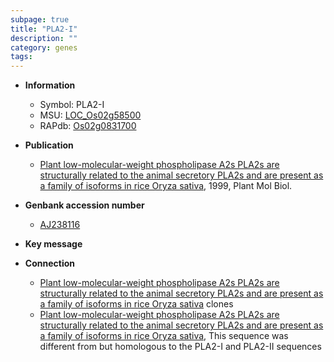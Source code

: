 ```yaml
---
subpage: true
title: "PLA2-I"
description: ""
category: genes
tags: 
---
```


* **Information**  
    + Symbol: PLA2-I  
    + MSU: [LOC_Os02g58500](http://rice.plantbiology.msu.edu/cgi-bin/ORF_infopage.cgi?orf=LOC_Os02g58500)  
    + RAPdb: [Os02g0831700](http://rapdb.dna.affrc.go.jp/viewer/gbrowse_details/irgsp1?name=Os02g0831700)  

* **Publication**  
    + [Plant low-molecular-weight phospholipase A2s PLA2s are structurally related to the animal secretory PLA2s and are present as a family of isoforms in rice Oryza sativa](http://www.ncbi.nlm.nih.gov/pubmed?term=Plant+low-molecular-weight+phospholipase+A2s+PLA2s+are+structurally+related+to+the+animal+secretory+PLA2s+and+are+present+as+a+family+of+isoforms+in+rice+Oryza+sativa%5BTitle%5D), 1999, Plant Mol Biol.

* **Genbank accession number**  
    + [AJ238116](http://www.ncbi.nlm.nih.gov/nuccore/AJ238116)

* **Key message**  

* **Connection**  
    + [Plant low-molecular-weight phospholipase A2s PLA2s are structurally related to the animal secretory PLA2s and are present as a family of isoforms in rice Oryza sativa](EST) clones
    + [Plant low-molecular-weight phospholipase A2s PLA2s are structurally related to the animal secretory PLA2s and are present as a family of isoforms in rice Oryza sativa](http://www.ncbi.nlm.nih.gov/pubmed?term=Plant+low-molecular-weight+phospholipase+A2s+PLA2s+are+structurally+related+to+the+animal+secretory+PLA2s+and+are+present+as+a+family+of+isoforms+in+rice+Oryza+sativa%5BTitle%5D), This sequence was different from but homologous to the PLA2-I and PLA2-II sequences



